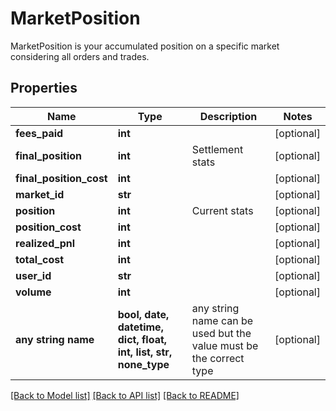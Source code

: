 # MarketPosition

MarketPosition is your accumulated position on a specific market considering all orders and trades.

## Properties
Name | Type | Description | Notes
------------ | ------------- | ------------- | -------------
**fees_paid** | **int** |  | [optional] 
**final_position** | **int** | Settlement stats | [optional] 
**final_position_cost** | **int** |  | [optional] 
**market_id** | **str** |  | [optional] 
**position** | **int** | Current stats | [optional] 
**position_cost** | **int** |  | [optional] 
**realized_pnl** | **int** |  | [optional] 
**total_cost** | **int** |  | [optional] 
**user_id** | **str** |  | [optional] 
**volume** | **int** |  | [optional] 
**any string name** | **bool, date, datetime, dict, float, int, list, str, none_type** | any string name can be used but the value must be the correct type | [optional]

[[Back to Model list]](../README.md#documentation-for-models) [[Back to API list]](../README.md#documentation-for-api-endpoints) [[Back to README]](../README.md)


